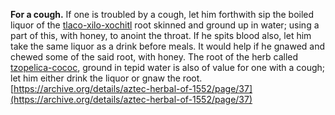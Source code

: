 **For a cough.** If one is troubled by a cough, let him forthwith sip the boiled liquor of the [tlaco-xilo-xochitl](Tlaco-xilo-xochitl.md) root skinned and ground up in water; using a part of this, with honey, to anoint the throat. If he spits blood also, let him take the same liquor as a drink before meals. It would help if he gnawed and chewed some of the said root, with honey. The root of the herb called [tzopelica-cococ](Tzopelica-cococ.md), ground in tepid water is also of value for one with a cough; let him either drink the liquor or gnaw the root.  
[https://archive.org/details/aztec-herbal-of-1552/page/37](https://archive.org/details/aztec-herbal-of-1552/page/37)  

